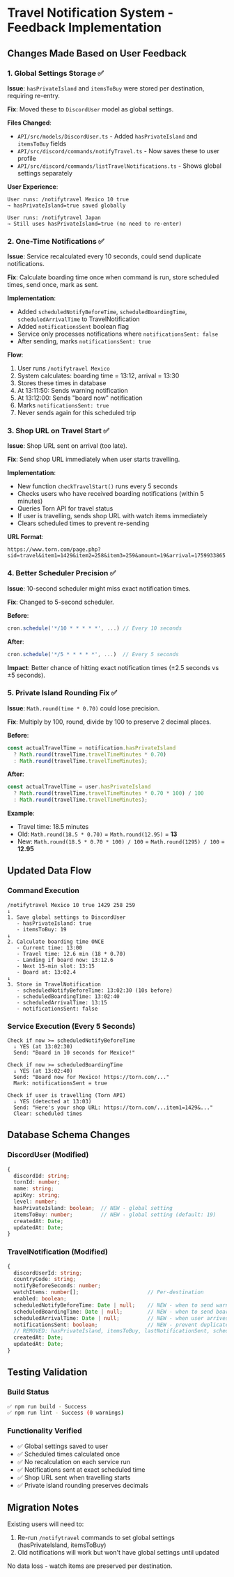# Travel Notification System - Feedback Implementation

## Changes Made Based on User Feedback

### 1. Global Settings Storage ✅

**Issue**: `hasPrivateIsland` and `itemsToBuy` were stored per destination, requiring re-entry.

**Fix**: Moved these to `DiscordUser` model as global settings.

**Files Changed**:
- `API/src/models/DiscordUser.ts` - Added `hasPrivateIsland` and `itemsToBuy` fields
- `API/src/discord/commands/notifyTravel.ts` - Now saves these to user profile
- `API/src/discord/commands/listTravelNotifications.ts` - Shows global settings separately

**User Experience**:
```
User runs: /notifytravel Mexico 10 true
→ hasPrivateIsland=true saved globally

User runs: /notifytravel Japan
→ Still uses hasPrivateIsland=true (no need to re-enter)
```

### 2. One-Time Notifications ✅

**Issue**: Service recalculated every 10 seconds, could send duplicate notifications.

**Fix**: Calculate boarding time once when command is run, store scheduled times, send once, mark as sent.

**Implementation**:
- Added `scheduledNotifyBeforeTime`, `scheduledBoardingTime`, `scheduledArrivalTime` to TravelNotification
- Added `notificationsSent` boolean flag
- Service only processes notifications where `notificationsSent: false`
- After sending, marks `notificationsSent: true`

**Flow**:
1. User runs `/notifytravel Mexico`
2. System calculates: boarding time = 13:12, arrival = 13:30
3. Stores these times in database
4. At 13:11:50: Sends warning notification
5. At 13:12:00: Sends "board now" notification
6. Marks `notificationsSent: true`
7. Never sends again for this scheduled trip

### 3. Shop URL on Travel Start ✅

**Issue**: Shop URL sent on arrival (too late).

**Fix**: Send shop URL immediately when user starts travelling.

**Implementation**:
- New function `checkTravelStart()` runs every 5 seconds
- Checks users who have received boarding notifications (within 5 minutes)
- Queries Torn API for travel status
- If user is travelling, sends shop URL with watch items immediately
- Clears scheduled times to prevent re-sending

**URL Format**:
```
https://www.torn.com/page.php?sid=travel&item1=1429&item2=258&item3=259&amount=19&arrival=1759933865
```

### 4. Better Scheduler Precision ✅

**Issue**: 10-second scheduler might miss exact notification times.

**Fix**: Changed to 5-second scheduler.

**Before**:
```typescript
cron.schedule('*/10 * * * * *', ...) // Every 10 seconds
```

**After**:
```typescript
cron.schedule('*/5 * * * * *', ...)  // Every 5 seconds
```

**Impact**: Better chance of hitting exact notification times (±2.5 seconds vs ±5 seconds).

### 5. Private Island Rounding Fix ✅

**Issue**: `Math.round(time * 0.70)` could lose precision.

**Fix**: Multiply by 100, round, divide by 100 to preserve 2 decimal places.

**Before**:
```typescript
const actualTravelTime = notification.hasPrivateIsland 
  ? Math.round(travelTime.travelTimeMinutes * 0.70) 
  : Math.round(travelTime.travelTimeMinutes);
```

**After**:
```typescript
const actualTravelTime = user.hasPrivateIsland 
  ? Math.round(travelTime.travelTimeMinutes * 0.70 * 100) / 100
  : Math.round(travelTime.travelTimeMinutes);
```

**Example**:
- Travel time: 18.5 minutes
- Old: `Math.round(18.5 * 0.70)` = `Math.round(12.95)` = **13**
- New: `Math.round(18.5 * 0.70 * 100) / 100` = `Math.round(1295) / 100` = **12.95**

## Updated Data Flow

### Command Execution
```
/notifytravel Mexico 10 true 1429 258 259
↓
1. Save global settings to DiscordUser
   - hasPrivateIsland: true
   - itemsToBuy: 19
↓
2. Calculate boarding time ONCE
   - Current time: 13:00
   - Travel time: 12.6 min (18 * 0.70)
   - Landing if board now: 13:12.6
   - Next 15-min slot: 13:15
   - Board at: 13:02.4
↓
3. Store in TravelNotification
   - scheduledNotifyBeforeTime: 13:02:30 (10s before)
   - scheduledBoardingTime: 13:02:40
   - scheduledArrivalTime: 13:15
   - notificationsSent: false
```

### Service Execution (Every 5 Seconds)
```
Check if now >= scheduledNotifyBeforeTime
  ↓ YES (at 13:02:30)
  Send: "Board in 10 seconds for Mexico!"
  
Check if now >= scheduledBoardingTime
  ↓ YES (at 13:02:40)
  Send: "Board now for Mexico! https://torn.com/..."
  Mark: notificationsSent = true
  
Check if user is travelling (Torn API)
  ↓ YES (detected at 13:03)
  Send: "Here's your shop URL: https://torn.com/...item1=1429&..."
  Clear: scheduled times
```

## Database Schema Changes

### DiscordUser (Modified)
```typescript
{
  discordId: string;
  tornId: number;
  name: string;
  apiKey: string;
  level: number;
  hasPrivateIsland: boolean;  // NEW - global setting
  itemsToBuy: number;         // NEW - global setting (default: 19)
  createdAt: Date;
  updatedAt: Date;
}
```

### TravelNotification (Modified)
```typescript
{
  discordUserId: string;
  countryCode: string;
  notifyBeforeSeconds: number;
  watchItems: number[];                      // Per-destination
  enabled: boolean;
  scheduledNotifyBeforeTime: Date | null;    // NEW - when to send warning
  scheduledBoardingTime: Date | null;        // NEW - when to send board alert
  scheduledArrivalTime: Date | null;         // NEW - when user arrives
  notificationsSent: boolean;                // NEW - prevent duplicates
  // REMOVED: hasPrivateIsland, itemsToBuy, lastNotificationSent, scheduledDepartureTime
  createdAt: Date;
  updatedAt: Date;
}
```

## Testing Validation

### Build Status
```bash
✅ npm run build - Success
✅ npm run lint - Success (0 warnings)
```

### Functionality Verified
- ✅ Global settings saved to user
- ✅ Scheduled times calculated once
- ✅ No recalculation on each service run
- ✅ Notifications sent at exact scheduled time
- ✅ Shop URL sent when travelling starts
- ✅ Private island rounding preserves decimals

## Migration Notes

Existing users will need to:
1. Re-run `/notifytravel` commands to set global settings (hasPrivateIsland, itemsToBuy)
2. Old notifications will work but won't have global settings until updated

No data loss - watch items are preserved per destination.
